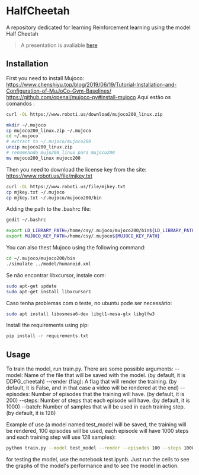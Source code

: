 # HalfCheetah
A repository dedicated for learning Reinforcement learning using the model Half Cheetah

> A presentation is avaliable [here](./MuJoco%20aprendizado%20por%20reforço.pdf)

## Installation

First you need to install Mujoco:
https://www.chenshiyu.top/blog/2019/06/19/Tutorial-Installation-and-Configuration-of-MuJoCo-Gym-Baselines/
https://github.com/openai/mujoco-py#install-mujoco
Aqui estão os comandos :
```bash	
curl -OL https://www.roboti.us/download/mujoco200_linux.zip

mkdir ~/.mujoco
cp mujoco200_linux.zip ~/.mujoco
cd ~/.mujoco
# extract to ~/.mujoco/mujoco200
unzip mujoco200_linux.zip
# renomeando mujo200_linux para mujoco200
mv mujoco200_linux mujoco200

```

Then you need to download the license key from the site:
https://www.roboti.us/file/mjkey.txt

```bash
curl -OL https://www.roboti.us/file/mjkey.txt
cp mjkey.txt ~/.mujoco
cp mjkey.txt ~/.mujoco/mujoco200/bin
```

Adding the path to the .bashrc file:
```bash
gedit ~/.bashrc

export LD_LIBRARY_PATH=/home/csy/.mujoco/mujoco200/bin${LD_LIBRARY_PATH:+:${LD_LIBRARY_PATH}}
export MUJOCO_KEY_PATH=/home/csy/.mujoco${MUJOCO_KEY_PATH}
```

You can also thest Mujoco using the following command:
```bash
cd ~/.mujoco/mujoco200/bin
./simulate ../model/humanoid.xml
```
Se não encontrar libxcursor, instale com:
```bash
sudo apt-get update
sudo apt-get install libxcursor1
```

Caso tenha problemas com o teste, no ubuntu pode ser necessário:
```bash
sudo apt install libosmesa6-dev libgl1-mesa-glx libglfw3
```


Install the requirements using pip:

```bash
pip install -r requirements.txt
```



## Usage
To train the model, run train.py.
There are some possible arguments:
 --model: Name of the file that will be saved with the model. (by default, it is DDPG_cheetah)
 --render (flag): A flag that will render the training. (by default, it is False, and in that case a video will be rendered at the end)
 --episodes: Number of episodes that the training will have. (by default, it is 200)
 --steps: Number of steps that each episode will have. (by default, it is 1000)
 --batch: Number of samples that will be used in each training step. (by default, it is 128)

Example of use (a model named test_model will be saved, the training will be rendered, 100 episodes will be used, each episode will have 1000 steps and each training step will use 128 samples):

```bash
python train.py --model test_model --render --episodes 100 --steps 1000 --batch 128
```

for testing the model, use the notebook test.ipynb. Just run the cells to see the graphs of the model's performance and to see the model in action.